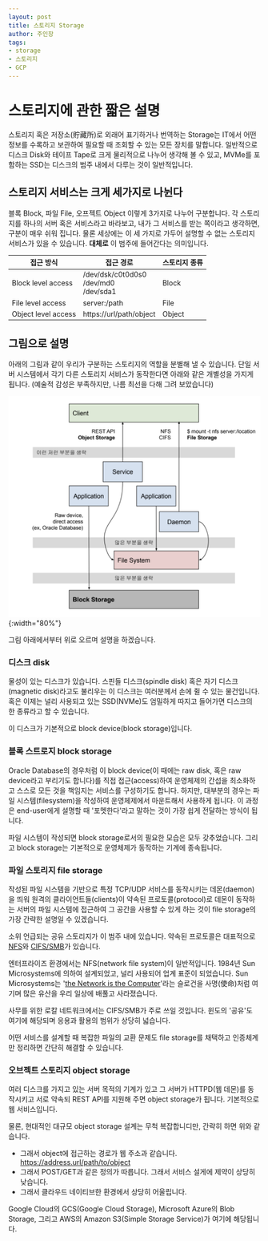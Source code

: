 ```yaml
---
layout: post
title: 스토리지 Storage
author: 주인장
tags:
- storage
- 스토리지
- GCP
---
```


# 스토리지에 관한 짧은 설명

스토리지 혹은 저장소(貯藏所)로 외래어 표기하거나 번역하는 Storage는 
IT에서 어떤 정보를 수록하고 보관하여 필요할 때 조회할 수 있는 모든 장치를 말합니다.
일반적으로 디스크 Disk와 테이프 Tape로 크게 물리적으로 나누어 생각해 볼 수 있고,
MVMe를 포함하는 SSD는 디스크의 범주 내에서 다루는 것이 일반적입니다.

## 스토리지 서비스는 크게 세가지로 나뉜다

블록 Block, 파일 File, 오프젝트 Object 이렇게 3가지로 나누어 구분합니다.
각 스토리지를 하나의 서버 혹은 서비스라고 바라보고, 내가 그 서비스를 받는 쪽이라고 생각하면, 구분이 매우 쉬워 집니다.
물론 세상에는 이 세 가지로 가두어 설명할 수 없는 스토리지 서비스가 있을 수 있습니다. 
**대체로** 이 범주에 들어간다는 의미입니다.

| 접근 방식 | 접근 경로 | 스토리지 종류 |
| -- | -- | -- |
| Block level access | /dev/dsk/c0t0d0s0 <br /> /dev/md0 <br /> /dev/sda1 | Block |
| File level access  |server:/path | File |
| Object level access | https://url/path/object | Object |

## 그림으로 설명

아래의 그림과 같이 우리가 구분하는 스토리지의 역할을 분별해 낼 수 있습니다. 
단일 서버 시스템에서 각기 다른 스토리지 서비스가 동작한다면 아래와 같은 개별성을 가지게 됩니다.
(예술적 감성은 부족하지만, 나름 최선을 다해 그려 보았습니다)

![storage services in a system](/media/2023/storage-layers2.png){:width="80%"}

그림 아래에서부터 위로 오르며 설명을 하겠습니다.

### 디스크 disk

물성이 있는 디스크가 있습니다. 스핀들 디스크(spindle disk) 혹은 자기 디스크(magnetic disk)라고도
불리우는 이 디스크는 여러분께서 손에 쥘 수 있는 물건입니다. 혹은 이제는 널리 사용되고 있는 SSD(NVMe)도
엄밀하게 따지고 들어가면 디스크의 한 종류라고 할 수 있습니다.

이 디스크가 기본적으로 block device(block storage)입니다.

### 블록 스트로지 block storage

Oracle Database의 경우처럼 이 block device(이 때에는 raw disk, 혹은 raw device라고 부리기도 합니다)를
직접 접근(access)하여 운영체제의 간섭을 최소화하고 스스로 모든 것을 책임지는 서비스를 구성하기도 합니다.
하지만, 대부분의 경우는 파일 시스템(filesystem)을 작성하여 운영체제에서 마운트해서 사용하게 됩니다.
이 과정은 end-user에게 설명할 때 '포멧한다'라고 말하는 것이 가장 쉽게 전달하는 방식이 됩니다. 

파일 시스템이 작성되면 block storage로서의 필요한 모습은 모두 갖추었습니다.
그리고 block storage는 기본적으로 운영체제가 동작하는 기계에 종속됩니다.

### 파일 스토리지 file storage

작성된 파일 시스템을 기반으로 특정 TCP/UDP 서비스를 동작시키는 데몬(daemon)을 띄워
원격의 클라이언트들(clients)이 약속된 프로토콜(protocol)로 데몬이 동작하는 
서버의 파일 시스템에 접근하여 그 공간을 사용할 수 있게 하는 것이 
file storage의 가장 간략한 설명일 수 있겠습니다.

소위 언급되는 공유 스토리지가 이 범주 내에 있습니다.
약속된 프로토콜은 대표적으로 
[NFS](https://en.wikipedia.org/wiki/Network_File_System)와 
[CIFS/SMB](https://learn.microsoft.com/en-us/windows/win32/fileio/microsoft-smb-protocol-and-cifs-protocol-overview)가
있습니다.

엔터프라이즈 환경에서는 
NFS(network file system)이 일반적입니다.
1984년 Sun Microsystems에 의하여 설계되었고, 
널리 사용되어 업계 표준이 되었습니다. 
Sun Microsystems는 '[the Network is the Computer](https://en.wikipedia.org/wiki/The_Network_is_the_Computer)'라는
슬로건을 사명(使命)처럼 여기며 많은 유산을 우리 일상에 배풀고 사라졌습니다.

사무를 위한 로칼 네트워크에서는 CIFS/SMB가 주로 쓰일 것입니다.
윈도의 '공유'도 여기에 해당되며 응용과 활용의 범위가 상당히 넓습니다. 

어떤 서비스를 설계할 때 복잡한 파일의 교환 문제도 
file storage를 채택하고 인증체계만 정리하면 간단히 해결할 수 있습니다.

### 오브젝트 스토리지 object storage

여러 디스크를 가지고 있는 서버 목적의 기계가 있고
그 서버가 HTTPD(웹 데몬)를 동작시키고 서로 약속되 REST API를 지원해 주면
object storage가 됩니다. 기본적으로 웹 서비스입니다.

물론, 현대적인 대규모 object storage 설계는 무척 복잡합니디만, 간략히 하면 위와 같습니다.

- 그래서 object에 접근하는 경로가 웹 주소과 같습니다. https://address.url/path/to/object
- 그래서 POST/GET과 같은 정의가 따릅니다. 그래서 서비스 설게에 제약이 상당히 낮습니다.
- 그래서 클라우드 네이티브한 환경에서 상당히 어울립니다.

Google Cloud의 GCS(Google Cloud Storage), Microsoft Azure의 Blob Storage, 그리고 
AWS의 Amazon S3(Simple Storage Service)가 여기에 해당됩니다. 

